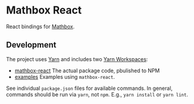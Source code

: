 # Mathbox React

React bindings for [Mathbox](https://github.com/unconed/mathbox).

## Development
The project uses [Yarn](https://yarnpkg.com/getting-started/install) and includes two [Yarn Workspaces](https://yarnpkg.com/features/workspaces):
- [mathbox-react](./packages/mathbox-react/) The actual package code, pbulished to NPM
- [examples](./packages/example/) Examples using `mathbox-react`.

See individual `package.json` files for available commands. In general, commands should be run via `yarn`, not `npm`. E.g., `yarn install` or `yarn lint`.
